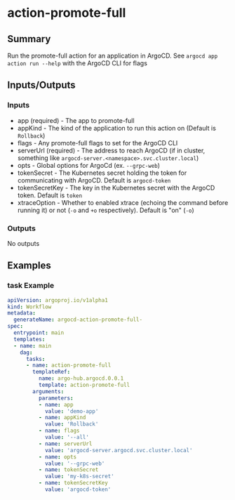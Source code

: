 # action-promote-full

## Summary
Run the promote-full action for an application in ArgoCD. See `argocd app action run --help` with the ArgoCD CLI for flags

## Inputs/Outputs

### Inputs
* app (required) - The app to promote-full
* appKind - The kind of the application to run this action on (Default is `Rollback`)
* flags - Any promote-full flags to set for the ArgoCD CLI
* serverUrl (required) - The address to reach ArgoCD (if in cluster, something like `argocd-server.<namespace>.svc.cluster.local`)
* opts - Global options for ArgoCd (ex. `--grpc-web`)
* tokenSecret - The Kubernetes secret holding the token for communicating with ArgoCD. Default is `argocd-token`
* tokenSecretKey - The key in the Kubernetes secret with the ArgoCD token. Default is `token`
* xtraceOption - Whether to enabled xtrace (echoing the command before running it) or not (`-o` and `+o` respectively). Default is "on" (`-o`)


### Outputs
No outputs

## Examples

### task Example
```yaml
apiVersion: argoproj.io/v1alpha1
kind: Workflow
metadata:
  generateName: argocd-action-promote-full-
spec:
  entrypoint: main
  templates:
  - name: main
    dag:
      tasks:
      - name: action-promote-full
        templateRef:
          name: argo-hub.argocd.0.0.1
          template: action-promote-full
        arguments:
          parameters:
          - name: app
            value: 'demo-app'
          - name: appKind
            value: 'Rollback'
          - name: flags
            value: '--all'
          - name: serverUrl
            value: 'argocd-server.argocd.svc.cluster.local'
          - name: opts
            value: '--grpc-web'
          - name: tokenSecret
            value: 'my-k8s-secret'
          - name: tokenSecretKey
            value: 'argocd-token'
```